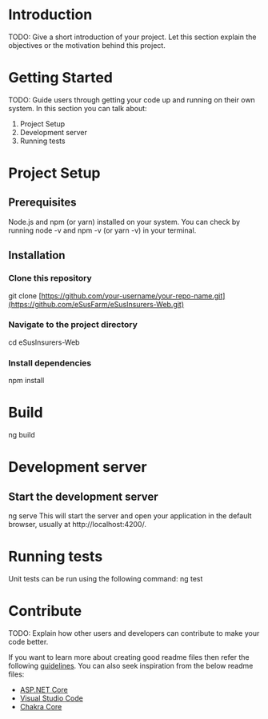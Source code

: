# Introduction 
TODO: Give a short introduction of your project. Let this section explain the objectives or the motivation behind this project. 

# Getting Started
TODO: Guide users through getting your code up and running on their own system. In this section you can talk about:
1.	Project Setup
2.	Development server
3.	Running tests
   
# Project Setup
## Prerequisites
 Node.js and npm (or yarn) installed on your system. You can check by running node -v and npm -v (or yarn -v) in your terminal.
## Installation
### Clone this repository
git clone [https://github.com/your-username/your-repo-name.git](https://github.com/eSusFarm/eSusInsurers-Web.git)
### Navigate to the project directory
cd eSusInsurers-Web
### Install dependencies
npm install
# Build 
ng build
# Development server
## Start the development server
 ng serve
 This will start the server and open your application in the default browser, usually at http://localhost:4200/.
# Running tests 
Unit tests can be run using the following command:
ng test

# Contribute
TODO: Explain how other users and developers can contribute to make your code better. 

If you want to learn more about creating good readme files then refer the following [guidelines](https://docs.microsoft.com/en-us/azure/devops/repos/git/create-a-readme?view=azure-devops). You can also seek inspiration from the below readme files:
- [ASP.NET Core](https://github.com/aspnet/Home)
- [Visual Studio Code](https://github.com/Microsoft/vscode)
- [Chakra Core](https://github.com/Microsoft/ChakraCore)
